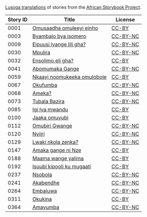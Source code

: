 [Lusoga translations](http://my.africanstorybook.org/language/lusoga) of stories from the [African Storybook Project](http://my.africanstorybook.org).

Story ID | Title | License
-------- | ----- | -------
0001 | [Omusaadha omuleeyi einho](http://my.africanstorybook.org/stories/omusaadha-omuleeyi-einho) | [CC-BY](https://creativecommons.org/licenses/by/3.0/)
0003 | [Byambalo bya isomero](http://my.africanstorybook.org/stories/byambalo-bya-isomero) | [CC-BY-NC](http://creativecommons.org/licenses/by-nc/3.0/)
0009 | [Eipuusi lyange lili gha?](http://my.africanstorybook.org/stories/eipuusi-lyange-lili-gha) | [CC-BY-NC](http://creativecommons.org/licenses/by-nc/3.0/)
0030 | [Mpulira](http://my.africanstorybook.org/stories/mpulira) | [CC-BY-NC](http://creativecommons.org/licenses/by-nc/3.0/)
0032 | [Ensolimo eli gha?](http://my.africanstorybook.org/stories/ensolimo-eli-gha) | [CC-BY](https://creativecommons.org/licenses/by/3.0/)
0041 | [Abomumaka Gange](http://my.africanstorybook.org/stories/abomumaka-gange) | [CC-BY-NC](http://creativecommons.org/licenses/by-nc/3.0/)
0059 | [Nkaayi noomukeeka omulobole](http://my.africanstorybook.org/stories/nkaayi-noomukeeka-omulobole) | [CC-BY](https://creativecommons.org/licenses/by/3.0/)
0067 | [Okufumba](http://my.africanstorybook.org/stories/okufumba) | [CC-BY-NC](http://creativecommons.org/licenses/by-nc/3.0/)
0068 | [Ameka?](http://my.africanstorybook.org/stories/ameka) | [CC-BY-NC](http://creativecommons.org/licenses/by-nc/3.0/)
0073 | [Tubala Bazira](http://my.africanstorybook.org/stories/tubala-bazira) | [CC-BY-NC](http://creativecommons.org/licenses/by-nc/3.0/)
0085 | [Igi lya mwandu](http://my.africanstorybook.org/stories/igi-lya-mwandu) | [CC-BY](https://creativecommons.org/licenses/by/3.0/)
0100 | [Jaaka omuvubi ](http://my.africanstorybook.org/stories/jaaka-omuvubi) | [CC-BY](https://creativecommons.org/licenses/by/3.0/)
0112 | [Omubiri Gwange](http://my.africanstorybook.org/stories/omubiri-gwange-0) | [CC-BY-NC](http://creativecommons.org/licenses/by-nc/3.0/)
0120 | [Nviiri](http://my.africanstorybook.org/stories/nviiri) | [CC-BY-NC](http://creativecommons.org/licenses/by-nc/3.0/)
0129 | [Lwaki nkola zenka?](http://my.africanstorybook.org/stories/lwaki-nkola-zenka) | [CC-BY-NC](http://creativecommons.org/licenses/by-nc/3.0/)
0147 | [Amaka gange ni Nze](http://my.africanstorybook.org/stories/amaka-gange-ni-nze) | [CC-BY](https://creativecommons.org/licenses/by/3.0/)
0188 | [Maama wange yalima](http://my.africanstorybook.org/stories/maama-wange-yalima) | [CC-BY](https://creativecommons.org/licenses/by/3.0/)
0192 | [Isuubi kipooli ku mugaati](http://my.africanstorybook.org/stories/isuubi-kipooli-ku-mugaati) | [CC-BY](https://creativecommons.org/licenses/by/3.0/)
0237 | [Nsobola](http://my.africanstorybook.org/stories/nsobola) | [CC-BY-NC](http://creativecommons.org/licenses/by-nc/3.0/)
0241 | [Akabendhe](http://my.africanstorybook.org/stories/akabendhe) | [CC-BY-NC](http://creativecommons.org/licenses/by-nc/3.0/)
0264 | [Embaluwa](http://my.africanstorybook.org/stories/embaluwa) | [CC-BY-NC](http://creativecommons.org/licenses/by-nc/3.0/)
0311 | [Okukina](http://my.africanstorybook.org/stories/okukina) | [CC-BY](https://creativecommons.org/licenses/by/3.0/)
0364 | [Amayumba](http://my.africanstorybook.org/stories/amayumba) | [CC-BY-NC](http://creativecommons.org/licenses/by-nc/3.0/)
